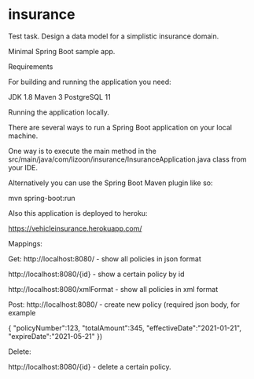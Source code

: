 # insurance
Test task. Design a data model for a simplistic insurance domain.

Minimal Spring Boot sample app.

Requirements

For building and running the application you need:

JDK 1.8
Maven 3
PostgreSQL 11

Running the application locally.

There are several ways to run a Spring Boot application on your local machine. 

One way is to execute the main method in the src/main/java/com/lizoon/insurance/InsuranceApplication.java class from your IDE.

Alternatively you can use the Spring Boot Maven plugin like so:

mvn spring-boot:run

Also this application is deployed to heroku:

https://vehicleinsurance.herokuapp.com/  

Mappings:

Get:
http://localhost:8080/ - show all policies in json format

http://localhost:8080/{id} - show a certain policy by id

http://localhost:8080/xmlFormat - show all policies in xml format

Post:
http://localhost:8080/ - create new policy (required json body, for example 

{
    "policyNumber":123,
    "totalAmount":345,
    "effectiveDate":"2021-01-21",
    "expireDate":"2021-05-21"
})

Delete:

http://localhost:8080/{id} - delete a certain policy.
